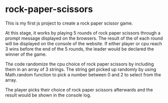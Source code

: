 # rock-paper-scissors
This is my first js project to create a rock paper scissor game. 

At this stage, it works by playing 5 rounds of rock paper scissors through 
a prompt message displayed on the browsers. The result of the of each round
will be displayed on the console of the website. If either player or cpu
reach 3 wins before the end of the 5 rounds, the leader would be declared
the winner of the game.

The code randomize the cpu choice of rock paper scissors by including them
in an array of 3 strings. The string get picked up randomly by using Math.random function to pick a number between 0 and 2 to select from the array.

The player picks their choice of rock paper scissors afterwards and the result would be shown in the console log.